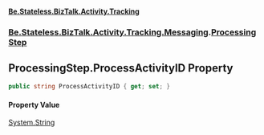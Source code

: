 #### [Be.Stateless.BizTalk.Activity.Tracking](README.md 'README')
### [Be.Stateless.BizTalk.Activity.Tracking.Messaging](Be.Stateless.BizTalk.Activity.Tracking.Messaging.md 'Be.Stateless.BizTalk.Activity.Tracking.Messaging').[ProcessingStep](ProcessingStep.md 'Be.Stateless.BizTalk.Activity.Tracking.Messaging.ProcessingStep')

## ProcessingStep.ProcessActivityID Property

```csharp
public string ProcessActivityID { get; set; }
```

#### Property Value
[System.String](https://docs.microsoft.com/en-us/dotnet/api/System.String 'System.String')